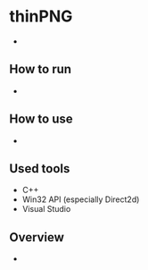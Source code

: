 # thinPNG

-

## How to run

-

## How to use

-

## Used tools

- C++
- Win32 API (especially Direct2d)
- Visual Studio

## Overview

-
